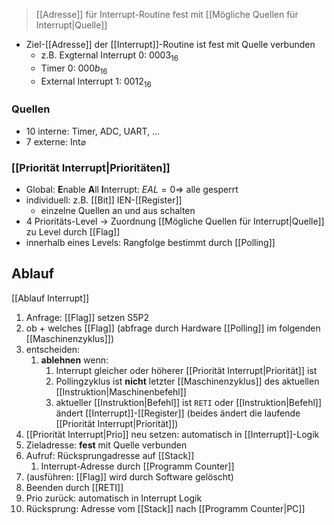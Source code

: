 > [[Adresse]] für Interrupt-Routine fest mit [[Mögliche Quellen für Interrupt|Quelle]]

- Ziel-[[Adresse]] der [[Interrupt]]-Routine ist fest mit Quelle verbunden
	- z.B. Exgternal Interrupt 0: $0003_{16}$
	- Timer 0: $000b_{16}$
	- External Interrupt 1: $0012_{16}$
### Quellen
- 10 interne: Timer, ADC, UART, ...
- 7 externe: Int$\varnothing$

### [[Priorität Interrupt|Prioritäten]]
- Global: **E**nable **A**ll **I**nterrupt: $EAL = 0 \Longrightarrow$ alle gesperrt
- individuell: z.B. [[Bit]] IEN-[[Register]]
	- einzelne Quellen an und aus schalten
- 4 Prioritäts-Level -> Zuordnung [[Mögliche Quellen für Interrupt|Quelle]] zu Level durch [[Flag]]
- innerhalb eines Levels: Rangfolge bestimmt durch [[Polling]]

## Ablauf
[[Ablauf Interrupt]]

1. Anfrage: [[Flag]] setzen S5P2
2. ob + welches [[Flag]] (abfrage durch Hardware [[Polling]] im folgenden [[Maschinenzyklus]])
3. entscheiden:
	1. **ablehnen** wenn: 
		1. Interrupt gleicher oder höherer [[Priorität Interrupt|Priorität]] ist
		2. Pollingzyklus ist **nicht** letzter [[Maschinenzyklus]] des aktuellen [[Instruktion|Maschinenbefehl]]
		3. aktueller [[Instruktion|Befehl]] ist `RETI` oder [[Instruktion|Befehl]] ändert [[Interrupt]]-[[Register]] (beides ändert die laufende [[Priorität Interrupt|Priorität]])
4. [[Priorität Interrupt|Prio]] neu setzen: automatisch in [[Interrupt]]-Logik
5. Zieladresse: **fest** mit Quelle verbunden
6. Aufruf: Rücksprungadresse auf [[Stack]]
	1. Interrupt-Adresse durch [[Programm Counter]]
7. (ausführen: [[Flag]] wird durch Software gelöscht)
8. Beenden durch [[RETI]]
9. Prio zurück: automatisch in Interrupt Logik
10. Rücksprung: Adresse vom [[Stack]] nach [[Programm Counter|PC]]

